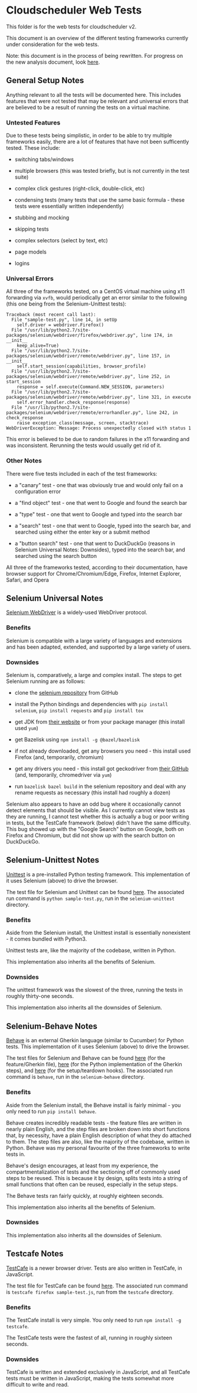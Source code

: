 # Cloudscheduler Web Tests

This folder is for the web tests for cloudscheduler v2.

This document is an overview of the different testing frameworks currently under consideration for the web tests.

Note: this document is in the process of being rewritten. For progress on the new analysis document, look [here](/web_tests/additional_notes.md).

## General Setup Notes

Anything relevant to all the tests will be documented here. This includes features that were not tested that may be relevant and universal errors that are believed to be a result of running the tests on a virtual machine.

### Untested Features

Due to these tests being simplistic, in order to be able to try multiple frameworks easily, there are a lot of features that have not been sufficently tested. These include:

- switching tabs/windows

- multiple browsers (this was tested briefly, but is not currently in the test suite)

- complex click gestures (right-click, double-click, etc)

- condensing tests (many tests that use the same basic formula - these tests were essentially written independently)

- stubbing and mocking

- skipping tests

- complex selectors (select by text, etc)

- page models

- logins

### Universal Errors

All three of the frameworks tested, on a CentOS virtual machine using x11 forwarding via `xvfb`, would periodically get an error similar to the following (this one being from the Selenium-Unittest tests):
```
Traceback (most recent call last):
  File "sample-test.py", line 14, in setUp
    self.driver = webdriver.Firefox()
  File "/usr/lib/python2.7/site-packages/selenium/webdriver/firefox/webdriver.py", line 174, in __init__
    keep_alive=True)
  File "/usr/lib/python2.7/site-packages/selenium/webdriver/remote/webdriver.py", line 157, in __init__
    self.start_session(capabilities, browser_profile)
  File "/usr/lib/python2.7/site-packages/selenium/webdriver/remote/webdriver.py", line 252, in start_session
    response = self.execute(Command.NEW_SESSION, parameters)
  File "/usr/lib/python2.7/site-packages/selenium/webdriver/remote/webdriver.py", line 321, in execute
    self.error_handler.check_response(response)
  File "/usr/lib/python2.7/site-packages/selenium/webdriver/remote/errorhandler.py", line 242, in check_response
    raise exception_class(message, screen, stacktrace)
WebDriverException: Message: Process unexpectedly closed with status 1
```
This error is believed to be due to random failures in the x11 forwarding and was inconsistent. Rerunning the tests would usually get rid of it.

### Other Notes

There were five tests included in each of the test frameworks:

- a "canary" test - one that was obviously true and would only fail on a configuration error

- a "find object" test - one that went to Google and found the search bar

- a "type" test - one that went to Google and typed into the search bar

- a "search" test - one that went to Google, typed into the search bar, and searched using either the enter key or a submit method

- a "button search" test - one that went to DuckDuckGo (reasons in Selenium Universal Notes: Downsides), typed into the search bar, and searched using the search button

All three of the frameworks tested, according to their documentation, have browser support for Chrome/Chromium/Edge, Firefox, Internet Explorer, Safari, and Opera

## Selenium Universal Notes

[Selenium WebDriver](https://github.com/SeleniumHQ/selenium) is a widely-used WebDriver protocol.

### Benefits

Selenium is compatible with a large variety of languages and extensions and has been adapted, extended, and supported by a large variety of users.

### Downsides

Selenium is, comparatively, a large and complex install. The steps to get Selenium running are as follows:

- clone the [selenium repository](https://github.com/SeleniumHQ/selenium) from GitHub

- install the Python bindings and dependencies with `pip install selenium`, `pip install requests` and `pip install tox`

- get JDK from [their website](https://jdk.java.net/15/) or from your package manager (this install used `yum`)

- get Bazelisk using `npm install -g @bazel/bazelisk`

- if not already downloaded, get any browsers you need - this install used Firefox (and, temporarily, chromium)

- get any drivers you need - this install got geckodriver from [their GitHub](https://github.com/mozilla/geckodriver/releases/tag/v0.28.0) (and, temporarily, chromedriver via `yum`)

- run `bazelisk bazel build` in the selenium repository and deal with any rename requests as necessary (this install had roughly a dozen)

Selenium also appears to have an odd bug where it occasionally cannot detect elements that should be visible. As I currently cannot view tests as they are running, I cannot test whether this is actually a bug or poor writing in tests, but the TestCafe framework (below) didn't have the same difficulty. This bug showed up with the "Google Search" button on Google, both on Firefox and Chromium, but did not show up with the search button on DuckDuckGo.

## Selenium-Unittest Notes

[Unittest](https://docs.python.org/3.6/library/unittest.html#module-unittest) is a pre-installed Python testing framework. This implementation of it uses Selenium (above) to drive the browser.

The test file for Selenium and Unittest can be found [here](/web_tests/selenium-unittest/sample-test.py). The associated run command is `python sample-test.py`, run in the `selenium-unittest` directory.

### Benefits

Aside from the Selenium install, the Unittest install is essentially nonexistent - it comes bundled with Python3.

Unittest tests are, like the majority of the codebase, written in Python.

This implementation also inherits all the benefits of Selenium.

### Downsides

The unittest framework was the slowest of the three, running the tests in roughly thirty-one seconds.

This implementation also inherits all the downsides of Selenium.

## Selenium-Behave Notes

[Behave](https://github.com/behave/behave) is an external Gherkin language (similar to Cucumber) for Python tests. This implementation of it uses Selenium (above) to drive the browser.

The test files for Selenium and Behave can be found [here](/web_tests/selenium-behave/features/sample-test.feature) (for the feature/Gherkin file), [here](/web_tests/selenium-behave/features/steps/sample-test.py) (for the Python implementation of the Gherkin steps), and [here](/web_tests/selenium-behave/features/environment.py) (for the setup/teardown hooks). The associated run command is `behave`, run in the `selenium-behave` directory.

### Benefits

Aside from the Selenium install, the Behave install is fairly minimal - you only need to run `pip install behave`.

Behave creates incredibly readable tests - the feature files are written in nearly plain English, and the step files are broken down into short functions that, by necessity, have a plain English description of what they do attached to them. The step files are also, like the majority of the codebase, written in Python. Behave was my personal favourite of the three frameworks to write tests in.

Behave's design encourages, at least from my experience, the compartmentalization of tests and the sectioning off of commonly used steps to be reused. This is because it by design, splits tests into a string of small functions that often can be reused, especially in the setup steps.

The Behave tests ran fairly quickly, at roughly eighteen seconds.

This implementation also inherits all the benefits of Selenium.

### Downsides

This implementation also inherits all the downsides of Selenium.

## Testcafe Notes

[TestCafe](https://github.com/DevExpress/testcafe) is a newer browser driver. Tests are also written in TestCafe, in JavaScript.

The test file for TestCafe can be found [here](/web_tests/testcafe/sample-test.js). The associated run command is `testcafe firefox sample-test.js`, run from the `testcafe` directory.

### Benefits

The TestCafe install is very simple. You only need to run `npm install -g testcafe`.

The TestCafe tests were the fastest of all, running in roughly sixteen seconds.

### Downsides

TestCafe is written and extended exclusively in JavaScript, and all TestCafe tests must be written in JavaScript, making the tests somewhat more difficult to write and read.